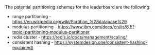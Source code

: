The potential partitioning schemes for the leaderboard are the following:

 - range partitioning - https://en.wikipedia.org/wiki/Partition_%28database%29
 - modulus partitioning - https://www.ibm.com/docs/en/iis/8.5?topic=partitioning-modulus-partitioner
 - redis cluster - https://redis.io/docs/management/scaling/
 - consistent hashing - https://systemdesign.one/consistent-hashing-explained/
